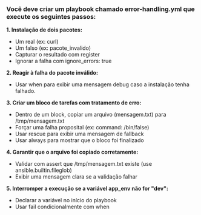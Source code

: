 ### Você deve criar um playbook chamado error-handling.yml que execute os seguintes passos:

**1. Instalação de dois pacotes:**

- Um real (ex: curl)
- Um falso (ex: pacote_invalido)
- Capturar o resultado com register
- Ignorar a falha com ignore_errors: true

**2. Reagir à falha do pacote inválido:**
- Usar when para exibir uma mensagem debug caso a instalação tenha falhado.

**3. Criar um bloco de tarefas com tratamento de erro:**
- Dentro de um block, copiar um arquivo (mensagem.txt) para /tmp/mensagem.txt
- Forçar uma falha proposital (ex: command: /bin/false)
- Usar rescue para exibir uma mensagem de fallback
- Usar always para mostrar que o bloco foi finalizado

**4. Garantir que o arquivo foi copiado corretamente:**
- Validar com assert que /tmp/mensagem.txt existe (use ansible.builtin.fileglob)
- Exibir uma mensagem clara se a validação falhar

**5. Interromper a execução se a variável app_env não for "dev":**

- Declarar a variável no início do playbook
- Usar fail condicionalmente com when